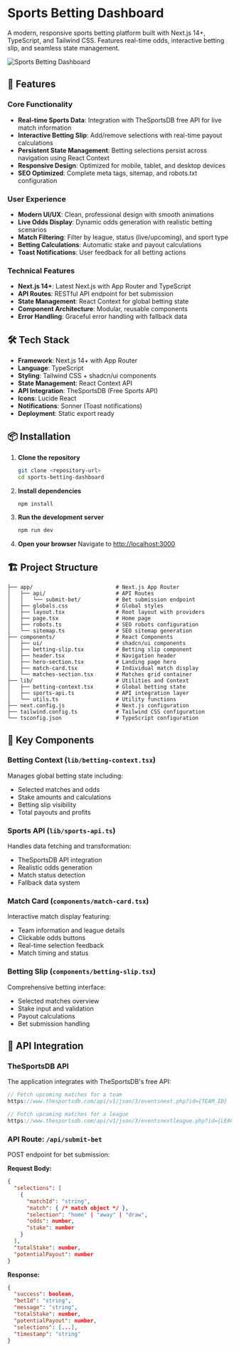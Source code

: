 # Sports Betting Dashboard

A modern, responsive sports betting platform built with Next.js 14+, TypeScript, and Tailwind CSS. Features real-time odds, interactive betting slip, and seamless state management.

![Sports Betting Dashboard](https://images.pexels.com/photos/274422/pexels-photo-274422.jpeg?auto=compress&cs=tinysrgb&w=1200&h=400&fit=crop)

## 🚀 Features

### Core Functionality

- **Real-time Sports Data**: Integration with TheSportsDB free API for live match information
- **Interactive Betting Slip**: Add/remove selections with real-time payout calculations
- **Persistent State Management**: Betting selections persist across navigation using React Context
- **Responsive Design**: Optimized for mobile, tablet, and desktop devices
- **SEO Optimized**: Complete meta tags, sitemap, and robots.txt configuration

### User Experience

- **Modern UI/UX**: Clean, professional design with smooth animations
- **Live Odds Display**: Dynamic odds generation with realistic betting scenarios
- **Match Filtering**: Filter by league, status (live/upcoming), and sport type
- **Betting Calculations**: Automatic stake and payout calculations
- **Toast Notifications**: User feedback for all betting actions

### Technical Features

- **Next.js 14+**: Latest Next.js with App Router and TypeScript
- **API Routes**: RESTful API endpoint for bet submission
- **State Management**: React Context for global betting state
- **Component Architecture**: Modular, reusable components
- **Error Handling**: Graceful error handling with fallback data

## 🛠️ Tech Stack

- **Framework**: Next.js 14+ with App Router
- **Language**: TypeScript
- **Styling**: Tailwind CSS + shadcn/ui components
- **State Management**: React Context API
- **API Integration**: TheSportsDB (Free Sports API)
- **Icons**: Lucide React
- **Notifications**: Sonner (Toast notifications)
- **Deployment**: Static export ready

## 📦 Installation

1. **Clone the repository**

   ```bash
   git clone <repository-url>
   cd sports-betting-dashboard
   ```

2. **Install dependencies**

   ```bash
   npm install
   ```

3. **Run the development server**

   ```bash
   npm run dev
   ```

4. **Open your browser**
   Navigate to [http://localhost:3000](http://localhost:3000)

## 🏗️ Project Structure

```
├── app/                          # Next.js App Router
│   ├── api/                      # API Routes
│   │   └── submit-bet/           # Bet submission endpoint
│   ├── globals.css               # Global styles
│   ├── layout.tsx                # Root layout with providers
│   ├── page.tsx                  # Home page
│   ├── robots.ts                 # SEO robots configuration
│   └── sitemap.ts                # SEO sitemap generation
├── components/                   # React Components
│   ├── ui/                       # shadcn/ui components
│   ├── betting-slip.tsx          # Betting slip component
│   ├── header.tsx                # Navigation header
│   ├── hero-section.tsx          # Landing page hero
│   ├── match-card.tsx            # Individual match display
│   └── matches-section.tsx       # Matches grid container
├── lib/                          # Utilities and Context
│   ├── betting-context.tsx       # Global betting state
│   ├── sports-api.ts             # API integration layer
│   └── utils.ts                  # Utility functions
├── next.config.js                # Next.js configuration
├── tailwind.config.ts            # Tailwind CSS configuration
└── tsconfig.json                 # TypeScript configuration
```

## 🎯 Key Components

### Betting Context (`lib/betting-context.tsx`)

Manages global betting state including:

- Selected matches and odds
- Stake amounts and calculations
- Betting slip visibility
- Total payouts and profits

### Sports API (`lib/sports-api.ts`)

Handles data fetching and transformation:

- TheSportsDB API integration
- Realistic odds generation
- Match status detection
- Fallback data system

### Match Card (`components/match-card.tsx`)

Interactive match display featuring:

- Team information and league details
- Clickable odds buttons
- Real-time selection feedback
- Match timing and status

### Betting Slip (`components/betting-slip.tsx`)

Comprehensive betting interface:

- Selected matches overview
- Stake input and validation
- Payout calculations
- Bet submission handling

## 🔌 API Integration

### TheSportsDB API

The application integrates with TheSportsDB's free API:

```typescript
// Fetch upcoming matches for a team
https://www.thesportsdb.com/api/v1/json/3/eventsnext.php?id={TEAM_ID}

// Fetch upcoming matches for a league
https://www.thesportsdb.com/api/v1/json/3/eventsnextleague.php?id={LEAGUE_ID}
```

### API Route: `/api/submit-bet`

POST endpoint for bet submission:

**Request Body:**

```json
{
  "selections": [
    {
      "matchId": "string",
      "match": { /* match object */ },
      "selection": "home" | "away" | "draw",
      "odds": number,
      "stake": number
    }
  ],
  "totalStake": number,
  "potentialPayout": number
}
```

**Response:**

```json
{
  "success": boolean,
  "betId": "string",
  "message": "string",
  "totalStake": number,
  "potentialPayout": number,
  "selections": [...],
  "timestamp": "string"
}
```
